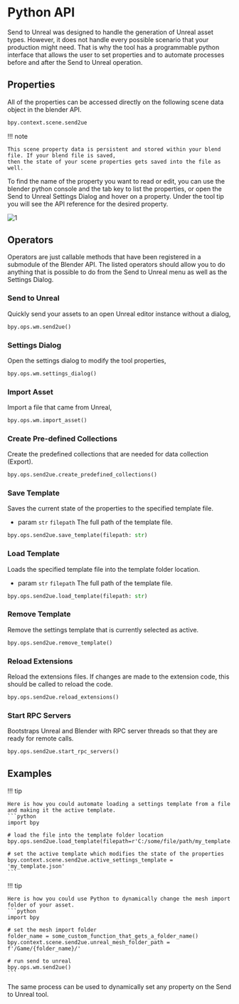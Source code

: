 # Python API
Send to Unreal was designed to handle the generation of Unreal asset types. However, it does not handle every possible
scenario that your production might need. That is why the tool has a programmable python interface that allows the
user to set properties and to automate processes before and after the Send to Unreal operation.

## Properties
All of the properties can be accessed directly on the following scene data object in the blender API.
```python
bpy.context.scene.send2ue
```

!!! note

    This scene property data is persistent and stored within your blend file. If your blend file is saved,
    then the state of your scene properties gets saved into the file as well.

To find the name of the property you want to read or edit, you can use the blender python console and the tab key to list
the properties, or open the Send to Unreal Settings Dialog and hover on a property.  Under the tool tip you will see the API reference for
the desired property.


![1](./images/python/1.png)

## Operators
Operators are just callable methods that have been registered in a submodule of the Blender API. The listed
operators should allow you to do anything that is possible to do from the Send to Unreal menu as well as the
Settings Dialog.

### Send to Unreal
Quickly send your assets to an open Unreal editor instance without a dialog,
```python
bpy.ops.wm.send2ue()
```

### Settings Dialog
Open the settings dialog to modify the tool properties,
```python
bpy.ops.wm.settings_dialog()
```

### Import Asset
Import a file that came from Unreal,
```python
bpy.ops.wm.import_asset()
```

### Create Pre-defined Collections
Create the predefined collections that are needed for data collection (Export).
```python
bpy.ops.send2ue.create_predefined_collections()
```

### Save Template
Saves the current state of the properties to the specified template file.
- param `str` `filepath` The full path of the template file.
```python
bpy.ops.send2ue.save_template(filepath: str)
```

### Load Template
Loads the specified template file into the template folder location.
- param `str` `filepath` The full path of the template file.
```python
bpy.ops.send2ue.load_template(filepath: str)
```

### Remove Template
Remove the settings template that is currently selected as active.
```python
bpy.ops.send2ue.remove_template()
```

### Reload Extensions
Reload the extensions files. If changes are made to the extension code, this should be called to reload the code.
```python
bpy.ops.send2ue.reload_extensions()
```

### Start RPC Servers
Bootstraps Unreal and Blender with RPC server threads so that they are ready for remote calls.
```python
bpy.ops.send2ue.start_rpc_servers()
```

## Examples

!!! tip

    Here is how you could automate loading a settings template from a file and making it the active template.
    ```python
    import bpy

    # load the file into the template folder location
    bpy.ops.send2ue.load_template(filepath=r'C:/some/file/path/my_template.json')

    # set the active template which modifies the state of the properties
    bpy.context.scene.send2ue.active_settings_template = 'my_template.json'
    ```

!!! tip

    Here is how you could use Python to dynamically change the mesh import folder of your asset.
    ```python
    import bpy

    # set the mesh import folder
    folder_name = some_custom_function_that_gets_a_folder_name()
    bpy.context.scene.send2ue.unreal_mesh_folder_path = f'/Game/{folder_name}/'

    # run send to unreal
    bpy.ops.wm.send2ue()
    ```

The same process can be used to dynamically set any property on the Send to Unreal tool.

